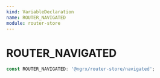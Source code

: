 ```yaml
---
kind: VariableDeclaration
name: ROUTER_NAVIGATED
module: router-store
---
```


# ROUTER_NAVIGATED

```ts
const ROUTER_NAVIGATED: '@ngrx/router-store/navigated';
```
